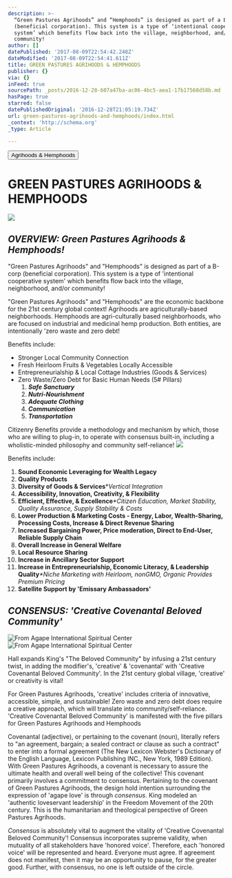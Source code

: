 ```yaml
---
description: >-
  “Green Pastures Agrihoods” and “Hemphoods” is designed as part of a B-corp
  (beneficial corporation). This system is a type of ‘intentional cooperative
  system’ which benefits flow back into the village, neighborhood, and/or
  community!
author: []
datePublished: '2017-08-09T22:54:42.248Z'
dateModified: '2017-08-09T22:54:41.611Z'
title: GREEN PASTURES AGRIHOODS & HEMPHOODS
publisher: {}
via: {}
inFeed: true
sourcePath: _posts/2016-12-28-607a47ba-ac06-4bc5-aea1-17b17568d58b.md
hasPage: true
starred: false
datePublishedOriginal: '2016-12-28T21:05:19.734Z'
url: green-pastures-agrihoods-and-hemphoods/index.html
_context: 'http://schema.org'
_type: Article

---
```

<button data-role="cta" style="">Agrihoods &amp; Hemphoods</button>

# **GREEN PASTURES AGRIHOODS & HEMPHOODS**
![](https://the-grid-user-content.s3-us-west-2.amazonaws.com/759975a1-a6ce-4935-b99c-1cec476e67a3.jpg)

## _OVERVIEW: Green Pastures Agrihoods & Hemphoods!_

"Green Pastures Agrihoods" and "Hemphoods" is designed as part of a B-corp (beneficial corporation). This system is a type of 'intentional cooperative system' which benefits flow back into the village, neighborhood, and/or community!

"Green Pastures Agrihoods" and "Hemphoods" are the economic backbone for the 21st century global context! Agrihoods are agriculturally-based neighborhoods. Hemphoods are agri-culturally based neighborhoods, who are focused on industrial and medicinal hemp production. Both entities, are intentionally 'zero waste and zero debt!

Benefits include:

* Stronger Local Community Connection
* Fresh Heirloom Fruits & Vegetables Locally Accessible
* Entrepreneurialship & Local Cottage Industries (Goods & Services)
* Zero Waste/Zero Debt for Basic Human Needs (5\# Pillars)
  1. _**Safe Sanctuary**_
  2. _**Nutri-Nourishment**_
  3. _**Adequate Clothing**_
  4. _**Communication**_
  5. _**Transportation**_

Citizenry Benefits provide a methodology and mechanism by which, those who are willing to plug-in, to operate with consensus built-in, including a wholistic-minded philosophy and community self-reliance! ![](https://the-grid-user-content.s3-us-west-2.amazonaws.com/e37502cf-6e79-4d3e-82ca-5473c152c867.jpg)

Benefits include:

1. **Sound Economic Leveraging for Wealth Legacy**
2. **Quality Products**
3. **Diversity of Goods & Services**\*_Vertical Integration_
4. **Accessibility, Innovation, Creativity, & Flexibility**
5. **Efficient, Effective, & Excellence**_\*Citizen Education, Market Stability, Quality Assurance, Supply Stability & Costs_
6. **Lower Production & Marketing Costs - Energy, Labor, Wealth-Sharing, Processing Costs, Increase & Direct Revenue Sharing**
7. **Increased Bargaining Power, Price moderation, Direct to End-User, Reliable Supply Chain**
8. **Overall Increase in General Welfare**
9. **Local Resource Sharing**
10. **Increase in Ancillary Sector Support**
11. **Increase in Entrepreneurialship, Economic Literacy, & Leadership Quality**_\*Niche Marketing with Heirloom, nonGMO, Organic Provides Premium Pricing_
12. **Satellite Support by 'Emissary Ambassadors'**

## _**CONSENSUS: 'Creative Covenantal Beloved Community'**_
![From Agape International Spiritual Center](https://s3-us-west-2.amazonaws.com/the-grid-img/p/2b74ce7ba9d3f46fae63aa3d65017d47f9d53b0c.jpg)
![From Agape International Spiritual Center](https://s3-us-west-2.amazonaws.com/the-grid-img/p/a6412330765fd51135044d816a17e1e18936ce17.jpg)

Hall expands King's "The Beloved Community" by infusing a 21st century twist, in adding the modifier's, 'creative' & 'covenantal' with 'Creative Covenantal Beloved Community'. In the 21st century global village, 'creative' or creativity is vital! 

For Green Pastures Agrihoods, 'creative' includes criteria of innovative, accessible, simple, and sustainable! Zero waste and zero debt does require a creative approach, which will translate into community/self-reliance. 'Creative Covenantal Beloved Community' is manifested with the five pillars for Green Pastures Agrihoods and Hemphoods

Covenantal (adjective), or pertaining to the covenant (noun), literally refers to "an agreement, bargain; a sealed contract or clause as such a contract" to enter into a formal agreement (The New Lexicon Webster's Dictionary of the English Language, Lexicon Publishing INC., New York, 1989 Edition). With Green Pastures Agrihoods, a covenant is necessary to assure the ultimate health and overall well being of the collective! This covenant primarily involves a commitment to consensus. Pertaining to the covenant of Green Pastures Agrihoods, the design hold intention surrounding the expression of 'agape love' is through _consensus_. King modeled an 'authentic loveservant leadership' in the Freedom Movement of the 20th century. This is the humanitarian and theological perspective of Green Pastures Agrihoods.

_Consensus_ is absolutely vital to augment the vitality of 'Creative Covenantal Beloved Community'! Consensus incorporates supreme validity, when mutuality of all stakeholders have 'honored voice'. Therefore, each 'honored voice' will be represented and heard. Everyone must agree. If agreement does not manifest, then it may be an opportunity to pause, for the greater good. Further, with consensus, no one is left outside of the circle.